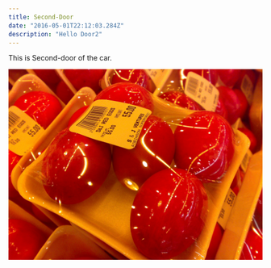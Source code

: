 ```yaml
---
title: Second-Door
date: "2016-05-01T22:12:03.284Z"
description: "Hello Door2"
---
```


This is Second-door of the car.

![Chinese Salty Egg](./salty_egg.jpg)
